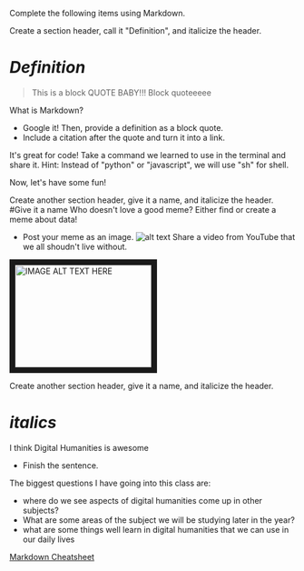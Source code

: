 Complete the following items using Markdown.

Create a section header, call it "Definition", and italicize the header.
# *Definition* 
>This is a block QUOTE BABY!!!
>Block quoteeeee



What is Markdown?
  * Google it! Then, provide a definition as a block quote.
  * Include a citation after the quote and turn it into a link. 
 
It's great for code! Take a command we learned to use in the terminal and share it. Hint: Instead of "python" or "javascript", we will use "sh" for shell.
  
 
Now, let's have some fun! 

Create another section header, give it a name, and italicize the header.
#Give it a name
Who doesn't love a good meme? Either find or create a meme about data!
* Post your meme as an image.
![alt text](https://upload.wikimedia.org/wikipedia/commons/0/06/Randy_Moss.jpg)
Share a video from YouTube that we all shoudn't live without. 

<a href="http://www.youtube.com/watch?feature=player_embedded&v=lwDa7zEuPWA
" target="_blank"><img src="http://img.youtube.com/vi/lwDa7zEuPWA/0.jpg" 
alt="IMAGE ALT TEXT HERE" width="240" height="180" border="10" /></a>


Create another section header, give it a name, and italicize the header.
# *italics*
I think Digital Humanities is awesome
* Finish the sentence. 

The biggest questions I have going into this class are:
  * where do we see aspects of digital humanities come up in other subjects?
  * What are some areas of the subject we will be studying later in the year?
  * what are some things well learn in digital humanities that we can use in our daily lives
  
  
[Markdown Cheatsheet](https://github.com/adam-p/markdown-here/wiki/Markdown-Cheatsheet)   
